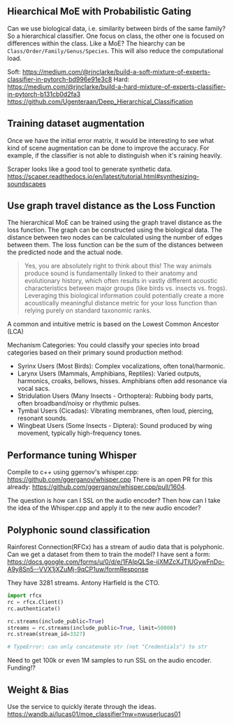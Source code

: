 Hiearchical MoE with Probabilistic Gating
------------------------------------------

Can we use biological data, i.e. similarity between birds of the same
family? So a hierarchical classifier. One focus on class, the other one is
focused on differences within the class. Like a MoE? The hiearchy can be
`Class/Order/Family/Genus/Species`. This will also reduce the computational
load.

Soft: https://medium.com/@rjnclarke/build-a-soft-mixture-of-experts-classifier-in-pytorch-bd996e91e3c8
Hard: https://medium.com/@rjnclarke/build-a-hard-mixture-of-experts-classifier-in-pytorch-b131cb0d2fa3
https://github.com/Ugenteraan/Deep_Hierarchical_Classification


Training dataset augmentation
-----------------------------

Once we have the initial error matrix, it would be interesting to see what
kind of scene augmentation can be done to improve the accuracy. For example,
if the classifier is not able to distinguish when it's raining heavily.

Scraper looks like a good tool to generate synthetic data.
https://scaper.readthedocs.io/en/latest/tutorial.html#synthesizing-soundscapes


Use graph travel distance as the Loss Function
----------------------------------------------

The hierarchical MoE can be trained using the graph travel distance as the loss
function. The graph can be constructed using the biological data. The distance
between two nodes can be calculated using the number of edges between them. The
loss function can be the sum of the distances between the predicted node and
the actual node.

> Yes, you are absolutely right to think about this! The way animals produce
> sound is fundamentally linked to their anatomy and evolutionary history,
> which often results in vastly different acoustic characteristics between
> major groups (like birds vs. insects vs. frogs). Leveraging this biological
> information could potentially create a more acoustically meaningful distance
> metric for your loss function than relying purely on standard taxonomic
> ranks.

A common and intuitive metric is based on the Lowest Common Ancestor (LCA)

Mechanism Categories: You could classify your species into broad categories
based on their primary sound production method: 

- Syrinx Users (Most Birds): Complex vocalizations, often tonal/harmonic. 
- Larynx Users (Mammals, Amphibians, Reptiles): Varied outputs, harmonics,
  croaks, bellows, hisses. Amphibians often add resonance via vocal sacs. 
- Stridulation Users (Many Insects - Orthoptera): Rubbing body parts, often
  broadband/noisy or rhythmic pulses. 
- Tymbal Users (Cicadas): Vibrating membranes, often loud, piercing, resonant
  sounds. 
- Wingbeat Users (Some Insects - Diptera): Sound produced by wing movement,
  typically high-frequency tones.


Performance tuning Whisper
--------------------------

Compile to c++ using ggernov's whisper.cpp: https://github.com/ggerganov/whisper.cpp
There is an open PR for this already: https://github.com/ggerganov/whisper.cpp/pull/1604.

The question is how can I SSL on the audio encoder? Then how can I take the idea of the Whisper.cpp and apply it to the new audio encoder?


Polyphonic sound classification
-------------------------------

Rainforest Connection(RFCx) has a stream of audio data that is polyphonic. Can we get a dataset from them to train the model? I have sent a form: https://docs.google.com/forms/u/0/d/e/1FAIpQLSe-ijXMZcXJTlUGywFnDo-A9y8Sn5--VVX1jXZuMj-9qCP1uw/formResponse

They have 3281 streams. Antony Harfield is the CTO.
```python
import rfcx
rc = rfcx.Client()
rc.authenticate()

rc.streams(include_public=True)
streams = rc.streams(include_public=True, limit=50000)
rc.stream(stream_id=3327)

# TypeError: can only concatenate str (not "Credentials") to str
```

Need to get 100k or even 1M samples to run SSL on the audio encoder.
Funding!?


Weight & Bias
-------------

Use the service to quickly iterate through the ideas.
https://wandb.ai/lucas01/moe_classifier?nw=nwuserlucas01


